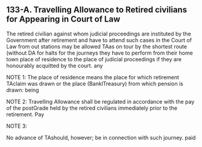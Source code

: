 ## 133-A. Travelling Allowance to Retired civilians for Appearing in Court of Law

The retired civilian against whom judicial proceedings are instituted by the Government after retirement and have to attend such cases in the Court of Law from out stations may be allowed TAas on tour by the shortest route (without DA for halts for the journeys they have to perform from their home town place of residence to the place of judicial proceedings if they are honourably acquitted by the court. any

NOTE 1: The place of residence means the place for which retirement TAclaim was drawn or the place (BanklTreasury) from which pension is drawn: being

NOTE 2: Travelling Allowance shall be regulated in accordance with the pay of the postGrade held by the retired civilians immediately prior to the retirement. Pay

NOTE 3:

No advance of TAshould, however; be in connection with such journey. paid
